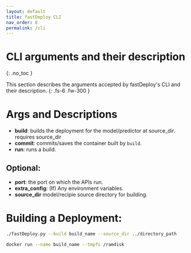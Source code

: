 ```yaml
---
layout: default
title: fastDeploy CLI
nav_order: 8
permalink: /cli
---
```


# CLI arguments and their description
{: .no_toc }

This section describes the arguments accepted by fastDeploy's CLI and their description.
{: .fs-6 .fw-300 }


# Args and Descriptions

- **build**: builds the deployment for the model/predictor at source_dir. requires source_dir
- **commit**: commits/saves the container built by `build`.
- **run**: runs a build.

## Optional:
- **port**: the port on which the APIs run.
- **extra_config**: (If) Any environment variables.
- **source_dir** model/recipie source directory for building.


# Building a Deployment:
```bash
./fastDeploy.py --build build_name --source_dir ../directory_path
```

```bash
docker run --name build_name --tmpfs /ramdisk 
```